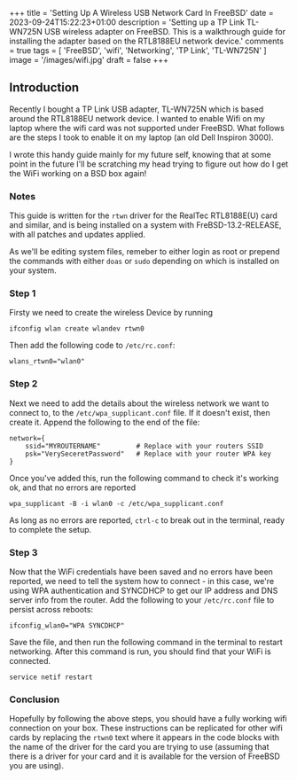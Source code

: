 +++
title = 'Setting Up A Wireless USB Network Card In FreeBSD'
date = 2023-09-24T15:22:23+01:00
description = 'Setting up a TP Link TL-WN725N USB wireless adapter on FreeBSD. This is a walkthrough guide for installing the adapter based on the RTL8188EU network device.'
comments = true
tags = [ 'FreeBSD', 'wifi', 'Networking', 'TP Link', 'TL-WN725N' ]
image = '/images/wifi.jpg'
draft = false
+++
## Introduction

Recently I bought a TP Link USB adapter, TL-WN725N which is based around the RTL8188EU network
device. I wanted to enable Wifi on my laptop where the wifi card was not supported under
FreeBSD. What follows are the steps I took to enable it on my laptop (an old Dell Inspiron 3000).
 
I wrote this handy guide mainly for my future self, knowing that at some point in the future I'll be 
scratching my head trying to figure out how do I get the WiFi working on a BSD box again!


### Notes
This guide is written for the ```rtwn``` driver for the RealTec RTL8188E(U) card and similar, and
is being installed on a system with FreBSD-13.2-RELEASE, with all patches and updates applied.

As we'll be editing system files, remeber to either login as root or prepend the commands with
either ```doas``` or ```sudo``` depending on which is installed on your system.

### Step 1

Firsty we need to create the wireless Device by running

```
ifconfig wlan create wlandev rtwn0
```

Then add the following code to ```/etc/rc.conf```:

```
wlans_rtwn0="wlan0"
```

### Step 2
Next we need to add the details about the wireless network we want to connect to, to the
```/etc/wpa_supplicant.conf``` file. If it doesn't exist, then create it. Append the following
to the end of the file:

```
network={
    ssid="MYROUTERNAME"         # Replace with your routers SSID
    psk="VerySeceretPassword"   # Replace with your router WPA key
}
```

Once you've added this, run the following command to check it's working ok, and that no errors
are reported

```
wpa_supplicant -B -i wlan0 -c /etc/wpa_supplicant.conf
```

As long as no errors are reported, ```ctrl-c``` to break out in the terminal, ready to complete
the setup.

### Step 3
Now that the WiFi credentials have been saved and no errors have been reported, we need to tell
the system how to connect - in this case, we're using WPA authentication and SYNCDHCP to get
our IP address and DNS server info from the router.
Add the following to your ```/etc/rc.conf``` file to persist across reboots:

```
ifconfig_wlan0="WPA SYNCDHCP"
```

Save the file, and then run the following command in the terminal to restart networking. After
this command is run, you should find that your WiFi is connected.

```
service netif restart
```

### Conclusion
Hopefully by following the above steps, you should have a fully working wifi connection on
your box. These instructions can be replicated for other wifi cards by replacing the
```rtwn0``` text where it appears in the code blocks with the name of the driver for the
card you are trying to use (assuming that there is a driver for your card and it is available
for the version of FreeBSD you are using).
